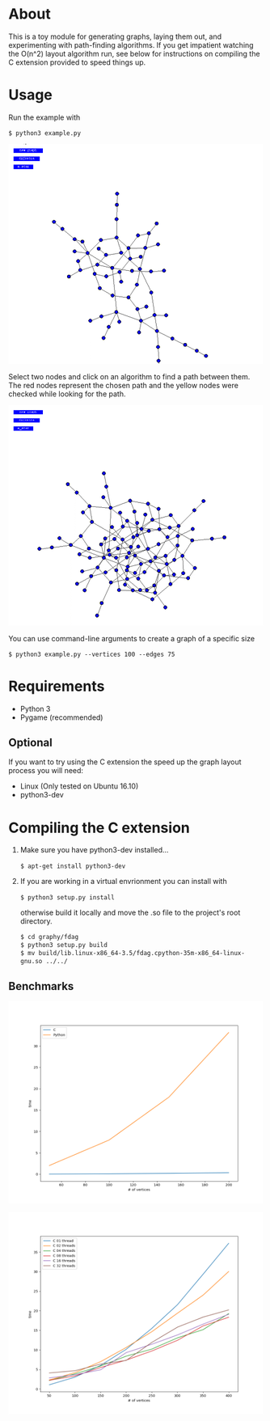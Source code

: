 About
============
This is a toy module for generating graphs, laying them out, and experimenting with path-finding algorithms. If you get impatient watching the O(n^2) layout algorithm run, see below for instructions on compiling the C extension provided to speed things up.

Usage
============
Run the example with
```
$ python3 example.py
```
![Generating a new graph](resources/new_graph.gif)

Select two nodes and click on an algorithm to find a path between them. The red nodes represent the chosen path and the yellow nodes were checked while looking for the path.

![Finding a path](resources/comparison.gif)

You can use command-line arguments to create a graph of a specific size
```
$ python3 example.py --vertices 100 --edges 75
```

Requirements
============
- Python 3
- Pygame (recommended)

Optional
------------
If you want to try using the C extension the speed up the graph layout process you will need:
- Linux (Only tested on Ubuntu 16.10)
- python3-dev

Compiling the C extension
============
1. Make sure you have python3-dev installed...

    ```$ apt-get install python3-dev```
2. If you are working in a virtual envrionment you can install with

    ```$ python3 setup.py install```

    otherwise build it locally and move the .so file to the project's root directory.

    ```
    $ cd graphy/fdag
    $ python3 setup.py build
    $ mv build/lib.linux-x86_64-3.5/fdag.cpython-35m-x86_64-linux-gnu.so ../../
    ```

Benchmarks
------------

<img src="resources/python_vs_c.png" width=512 height=400></img>

<img src="resources/threading_benchmarks.png" width=512 height=400></img>

